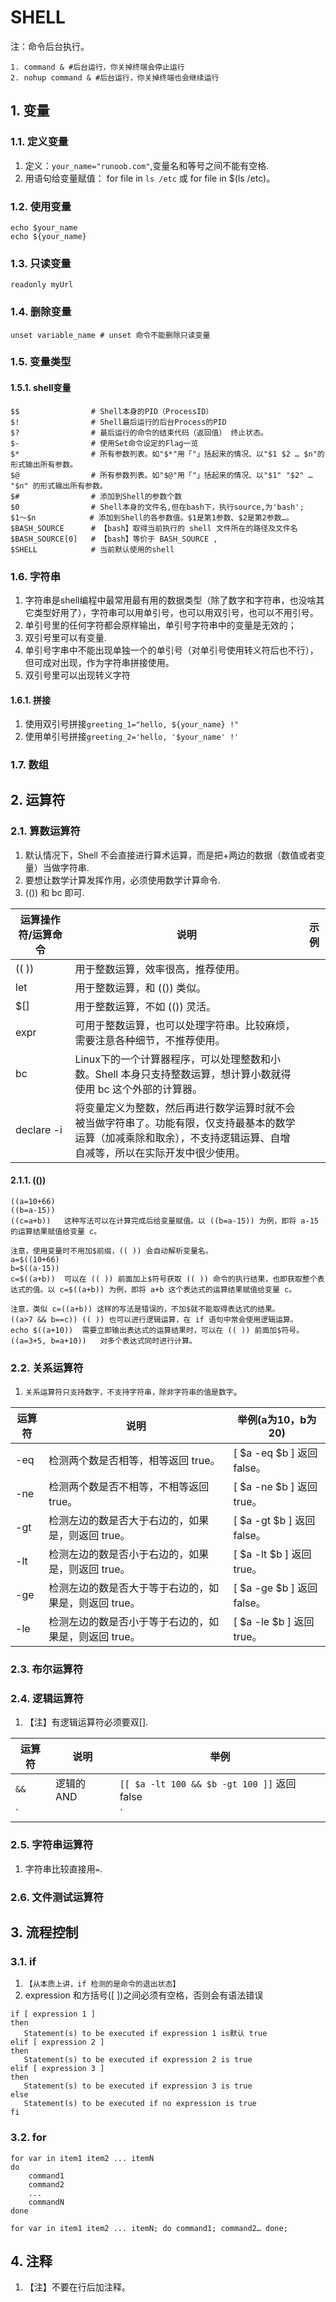 # SHELL


注：命令后台执行。

```shell
1. command & #后台运行，你关掉终端会停止运行
2. nohup command & #后台运行，你关掉终端也会继续运行
```

## 1. 变量

### 1.1. 定义变量

1. 定义：`your_name="runoob.com"`,变量名和等号之间不能有空格.
2. 用语句给变量赋值： for file in `ls /etc` 或 for file in $(ls /etc)。

### 1.2. 使用变量

```shell
echo $your_name
echo ${your_name}
```

### 1.3. 只读变量

```shell
readonly myUrl
```

### 1.4. 删除变量

```shell
unset variable_name # unset 命令不能删除只读变量
```

### 1.5. 变量类型

#### 1.5.1. shell变量

```shell
$$                # Shell本身的PID（ProcessID） 
$!                # Shell最后运行的后台Process的PID 
$?                # 最后运行的命令的结束代码（返回值） 终止状态。
$-                # 使用Set命令设定的Flag一览 
$*                # 所有参数列表。如"$*"用「"」括起来的情况、以"$1 $2 … $n"的形式输出所有参数。 
$@                # 所有参数列表。如"$@"用「"」括起来的情况、以"$1" "$2" … "$n" 的形式输出所有参数。 
$#                # 添加到Shell的参数个数 
$0                # Shell本身的文件名,但在bash下，执行source,为'bash';
$1～$n            # 添加到Shell的各参数值。$1是第1参数、$2是第2参数…。
$BASH_SOURCE      # 【bash】取得当前执行的 shell 文件所在的路径及文件名
$BASH_SOURCE[0]   # 【bash】等价于 BASH_SOURCE ,
$SHELL            # 当前默认使用的shell
```

### 1.6. 字符串

1. 字符串是shell编程中最常用最有用的数据类型（除了数字和字符串，也没啥其它类型好用了），字符串可以用单引号，也可以用双引号，也可以不用引号。
2. 单引号里的任何字符都会原样输出，单引号字符串中的变量是无效的；
3. 双引号里可以有变量.
4. 单引号字串中不能出现单独一个的单引号（对单引号使用转义符后也不行），但可成对出现，作为字符串拼接使用。
5. 双引号里可以出现转义字符

#### 1.6.1. 拼接

1. 使用双引号拼接`greeting_1="hello, ${your_name} !"`
2. 使用单引号拼接`greeting_2='hello, '$your_name' !'`

### 1.7. 数组

## 2. 运算符

### 2.1. 算数运算符

1. 默认情况下，Shell 不会直接进行算术运算，而是把+两边的数据（数值或者变量）当做字符串.
2. 要想让数学计算发挥作用，必须使用数学计算命令.
3. (()) 和 bc 即可.

| 运算操作符/运算命令 | 说明                                                                                                                                                                   | 示例 |
| ------------------- | ---------------------------------------------------------------------------------------------------------------------------------------------------------------------- | ---- |
| (( ))               | 用于整数运算，效率很高，推荐使用。                                                                                                                                     |
| let                 | 用于整数运算，和 (()) 类似。                                                                                                                                           |
| $[]                 | 用于整数运算，不如 (()) 灵活。                                                                                                                                         |
| expr                | 可用于整数运算，也可以处理字符串。比较麻烦，需要注意各种细节，不推荐使用。                                                                                             |
| bc                  | Linux下的一个计算器程序，可以处理整数和小数。Shell 本身只支持整数运算，想计算小数就得使用 bc 这个外部的计算器。                                                        |
| declare -i          | 将变量定义为整数，然后再进行数学运算时就不会被当做字符串了。功能有限，仅支持最基本的数学运算（加减乘除和取余），不支持逻辑运算、自增自减等，所以在实际开发中很少使用。 |

#### 2.1.1. (())

```shell
((a=10+66)
((b=a-15))
((c=a+b))	这种写法可以在计算完成后给变量赋值。以 ((b=a-15)) 为例，即将 a-15 的运算结果赋值给变量 c。

注意，使用变量时不用加$前缀，(( )) 会自动解析变量名。
a=$((10+66)
b=$((a-15))
c=$((a+b))	可以在 (( )) 前面加上$符号获取 (( )) 命令的执行结果，也即获取整个表达式的值。以 c=$((a+b)) 为例，即将 a+b 这个表达式的运算结果赋值给变量 c。

注意，类似 c=((a+b)) 这样的写法是错误的，不加$就不能取得表达式的结果。
((a>7 && b==c))	(( )) 也可以进行逻辑运算，在 if 语句中常会使用逻辑运算。
echo $((a+10))	需要立即输出表达式的运算结果时，可以在 (( )) 前面加$符号。
((a=3+5, b=a+10))	对多个表达式同时进行计算。
```

### 2.2. 关系运算符

1. `关系运算符只支持数字，不支持字符串，除非字符串的值是数字`。

| 运算符 | 说明                                                  | 举例(a为10，b为20)         |
| ------ | ----------------------------------------------------- | -------------------------- |
| -eq    | 检测两个数是否相等，相等返回 true。                   | [ $a -eq $b ] 返回 false。 |
| -ne    | 检测两个数是否不相等，不相等返回 true。               | [ $a -ne $b ] 返回 true。  |
| -gt    | 检测左边的数是否大于右边的，如果是，则返回 true。     | [ $a -gt $b ] 返回 false。 |
| -lt    | 检测左边的数是否小于右边的，如果是，则返回 true。     | [ $a -lt $b ] 返回 true。  |
| -ge    | 检测左边的数是否大于等于右边的，如果是，则返回 true。 | [ $a -ge $b ] 返回 false。 |
| -le    | 检测左边的数是否小于等于右边的，如果是，则返回 true。 | [ $a -le $b ] 返回 true。  |

### 2.3. 布尔运算符

### 2.4. 逻辑运算符

1. 【注】有逻辑运算符必须要双[].

| 运算符 | 说明       | 举例                                        |
| ------ | ---------- | ------------------------------------------- |
| `&&`   | 逻辑的 AND | `[[ $a -lt 100 && $b -gt 100 ]]` 返回 false |
| `||`   | 逻辑的 OR  | `[[ $a -lt 100 || $b -gt 100 ]]` 返回 true  |

### 2.5. 字符串运算符

1. 字符串比较直接用`=`.

### 2.6. 文件测试运算符

## 3. 流程控制

### 3.1. if

1. `【从本质上讲，if 检测的是命令的退出状态】`
2. expression 和方括号([ ])之间必须有空格，否则会有语法错误

```shell
if [ expression 1 ]
then
   Statement(s) to be executed if expression 1 is默认 true
elif [ expression 2 ]
then
   Statement(s) to be executed if expression 2 is true
elif [ expression 3 ]
then
   Statement(s) to be executed if expression 3 is true
else
   Statement(s) to be executed if no expression is true
fi
```

### 3.2. for

```shell
for var in item1 item2 ... itemN
do
    command1
    command2
    ...
    commandN
done
```

`for var in item1 item2 ... itemN; do command1; command2… done;`

## 4. 注释

1. 【注】不要在行后加注释。

